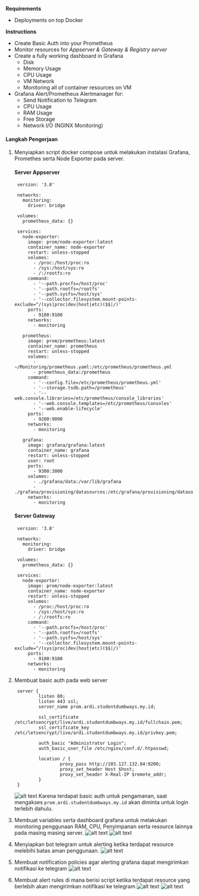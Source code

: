 **Requirements**
- Deployments on top Docker

**Instructions**
- Create Basic Auth into your Prometheus
- Monitor resources for *Appserver & Gateway & Registry server*
- Create a fully working dashboard in Grafana
  - Disk
  - Memory Usage
  - CPU Usage
  - VM Network
  - Monitoring all of container resources on VM
- Grafana Alert/Prometheus Alertmanager for:
  - Send Notification to Telegram
  - CPU Usage
  - RAM Usage
  - Free Storage
  - Network I/O (NGINX Monitoring)

#### Langkah Pengerjaan
1. Menyiapkan script docker compose untuk melakukan instalasi Grafana, Promethes serta Node Exporter pada server.
   #### Server Appserver
   ```
    version: '3.8'

    networks:
      monitoring:
        driver: bridge

    volumes:
      prometheus_data: {}

    services:
      node-exporter:
        image: prom/node-exporter:latest
        container_name: node-exporter
        restart: unless-stopped
        volumes:
          - /proc:/host/proc:ro
          - /sys:/host/sys:ro
          - /:/rootfs:ro
        command:
          - '--path.procfs=/host/proc'
          - '--path.rootfs=/rootfs'
          - '--path.sysfs=/host/sys'
          - '--collector.filesystem.mount-points-exclude=^/(sys|proc|dev|host|etc)($$|/)'
        ports:
          - 9100:9100
        networks:
          - monitoring

      prometheus:
        image: prom/prometheus:latest
        container_name: prometheus
        restart: unless-stopped
        volumes:
          - ~/Monitoring/prometheus.yaml:/etc/prometheus/prometheus.yml
          - prometheus_data:/prometheus
        command:
          - '--config.file=/etc/prometheus/prometheus.yml'
          - '--storage.tsdb.path=/prometheus'
          - '--web.console.libraries=/etc/prometheus/console_libraries'
          - '--web.console.templates=/etc/prometheus/consoles'
          - '--web.enable-lifecycle'
        ports:
          - 9200:9090
        networks:
          - monitoring

      grafana:
        image: grafana/grafana:latest
        container_name: grafana
        restart: unless-stopped
        user: root
        ports:
          - 9300:3000
        volumes:
          - ./grafana/data:/var/lib/grafana
          - ./grafana/provisioning/datasources:/etc/grafana/provisioning/datasources
        networks:
          - monitoring
   ```
   #### Server Gateway
   ```
    version: '3.8'

    networks:
      monitoring:
        driver: bridge

    volumes:
      prometheus_data: {}

    services:
      node-exporter:
        image: prom/node-exporter:latest
        container_name: node-exporter
        restart: unless-stopped
        volumes:
          - /proc:/host/proc:ro
          - /sys:/host/sys:ro
          - /:/rootfs:ro
        command:
          - '--path.procfs=/host/proc'
          - '--path.rootfs=/rootfs'
          - '--path.sysfs=/host/sys'
          - '--collector.filesystem.mount-points-exclude=^/(sys|proc|dev|host|etc)($$|/)'
        ports:
          - 9100:9100
        networks:
          - monitoring
   ```

2. Membuat basic auth pada web server
   ```
    server {
            listen 80;
            listen 443 ssl;
            server_name prom.ardi.studentdumbways.my.id;

            ssl_certificate /etc/letsencrypt/live/ardi.studentdumbways.my.id/fullchain.pem;
            ssl_certificate_key /etc/letsencrypt/live/ardi.studentdumbways.my.id/privkey.pem;

            auth_basic "Administrator Login";
            auth_basic_user_file /etc/nginx/conf.d/.htpasswd;

            location / {
                    proxy_pass http://103.127.132.84:9200;
                    proxy_set_header Host $host;
                    proxy_set_header X-Real-IP $remote_addr;
            }
    }
   ```
   ![alt text](images/prom-login.png)
   Karena terdapat basic auth untuk pengamanan, saat mengakses `prom.ardi.studentdumbways.my.id` akan diminta untuk login terlebih dahulu.

3. Membuat variables serta dashboard grafana untuk melakukan monitoring penggunaan RAM, CPU, Penyimpanan serta resource lainnya pada masing masing server.
   ![alt text](images/variables.png)
   ![alt text](images/dashboard.png)

4. Menyiapkan bot telegram untuk alerting ketika terdapat resource melebihi batas aman penggunaan.
  ![alt text](images/bot-telegram.png)

5. Membuat notification policies agar alerting grafana dapat mengirimkan notifikasi ke telegram
   ![alt text](images/notif-policy.png)
   

6. Membuat alert rules di mana berisi script ketika terdapat resource yang berlebih akan mengirimkan notifikasi ke telegram
    ![alt text](images/alert-rules.png)
    ![alt text](images/alert-tele.png)